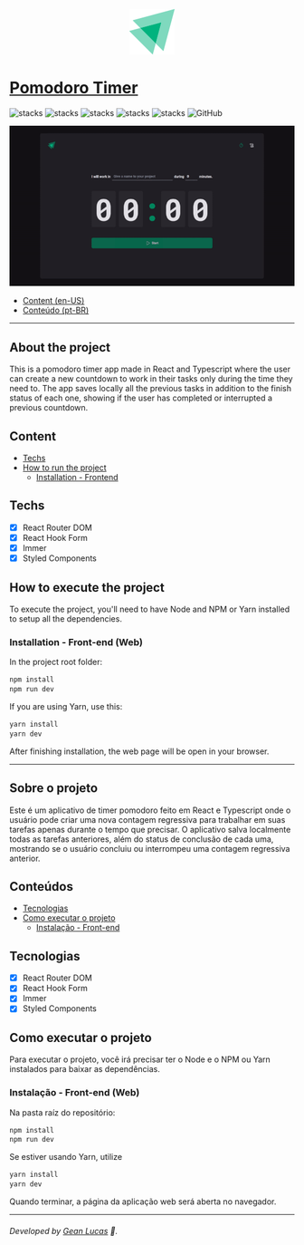 <p align="center">
  <img src="src/assets/logo-ignite.svg"/>
</p>

# [Pomodoro Timer](https://pomodoro-timer-legeannd.vercel.app/)
![stacks](https://img.shields.io/badge/React%20Router-v6.6.1-brightgreen) ![stacks](https://img.shields.io/badge/React%20Hook%20Form-v7.41.2-brightgreen) ![stacks](https://img.shields.io/badge/Immer-v9.0.16-brightgreen) ![stacks](https://img.shields.io/badge/Styled%20Components-v5.3.6-brightgreen) ![stacks](https://img.shields.io/badge/Stack-Typescript-blue) ![GitHub](https://img.shields.io/github/license/legeannd/pomodoro-timer)

<p align="center">
  <img width="800" src="uploads/web.gif"/>
</p>


* [Content (en-US)](#section-en_us)
* [Conteúdo (pt-BR)](#secao-pt_br)

---

## About the project <a id="section-en_us"></a>

This is a pomodoro timer app made in React and Typescript where the user can create a new countdown to work in their tasks only during the time they need to. The app saves locally all the previous tasks in addition to the finish status of each one, showing if the user has completed or interrupted a previous countdown.

## Content
  * [Techs](#techs)
  * [How to run the project](#installation)
    * [Installation - Frontend](#installation-front)

## Techs <a id="techs"></a>

- [x] React Router DOM
- [x] React Hook Form
- [x] Immer
- [x] Styled Components

## How to execute the project <a id="installation"></a>
To execute the project, you'll need to have Node and NPM or Yarn installed to setup all the dependencies.


### Installation - Front-end (Web) <a id="installation-front"></a>

In the project root folder:

```bash
npm install
npm run dev
```

If you are using Yarn, use this:
```bash
yarn install
yarn dev
```

<!-- Remember to create a .env file to put the enviroment variables exemplified in the .env.example file with your personal data. -->

After finishing installation, the web page will be open in your browser.

---

## Sobre o projeto <a id="secao-pt_br"></a>

Este é um aplicativo de timer pomodoro feito em React e Typescript onde o usuário pode criar uma nova contagem regressiva para trabalhar em suas tarefas apenas durante o tempo que precisar. O aplicativo salva localmente todas as tarefas anteriores, além do status de conclusão de cada uma, mostrando se o usuário concluiu ou interrompeu uma contagem regressiva anterior.

## Conteúdos
  * [Tecnologias](#tecnlogias)
  * [Como executar o projeto](#instalacao)
    * [Instalação - Front-end](#instalacao-front)

## Tecnologias <a id="tecnologias"></a>

- [x] React Router DOM
- [x] React Hook Form
- [x] Immer
- [x] Styled Components

## Como executar o projeto <a id="instalacao"></a>
Para executar o projeto, você irá precisar ter o Node e o NPM ou Yarn instalados para baixar as dependências.


### Instalação - Front-end (Web) <a id="instalacao-front"></a>

Na pasta raíz do repositório:

```bash
npm install
npm run dev
```

Se estiver usando Yarn, utilize
```bash
yarn install
yarn dev
```

<!-- Lembre-se de criar um arquivo .env para colocar as variáveis de ambiente exemplificadas no arquivo .env.example com os seus dados pessoais. -->

Quando terminar, a página da aplicação web será aberta no navegador.

---
###### Developed by [Gean Lucas](https://www.linkedin.com/in/geanlucaas/) :rocket:.